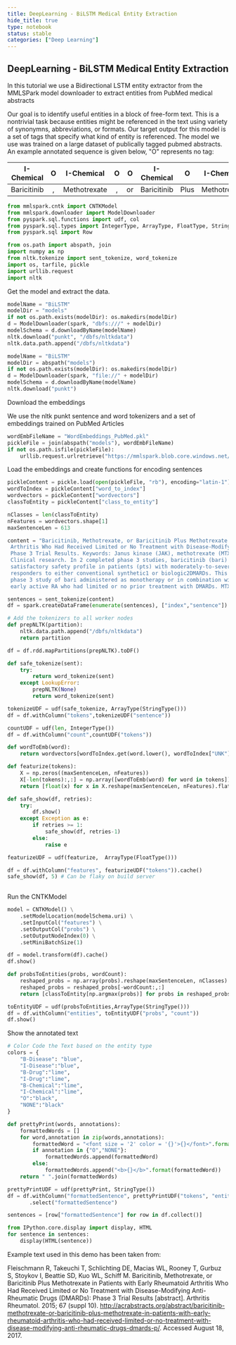 ```yaml
---
title: DeepLearning - BiLSTM Medical Entity Extraction
hide_title: true
type: notebook
status: stable
categories: ["Deep Learning"]
---
```


## DeepLearning - BiLSTM Medical Entity Extraction

In this tutorial we use a Bidirectional LSTM entity extractor from the MMLSPark
model downloader to extract entities from PubMed medical abstracts

Our goal is to identify useful entities in a block of free-form text.  This is a
nontrivial task because entities might be referenced in the text using variety of
synonymns, abbreviations, or formats. Our target output for this model is a set
of tags that specify what kind of entity is referenced. The model we use was
trained on a large dataset of publically tagged pubmed abstracts. An example
annotated sequence is given below, "O" represents no tag:

|I-Chemical | O   |I-Chemical  | O   | O   |I-Chemical | O   |I-Chemical  | O   | O      | O   | O   |I-Disease |I-Disease| O   | O    |
|:---:      |:---:|:---:       |:---:|:---:|:---:      |:---:|:---:       |:---:|:---:   |:---:|:---:|:---:     |:---:    |:---:|:---: |
|Baricitinib| ,   |Methotrexate| ,   | or  |Baricitinib|Plus |Methotrexate| in  |Patients|with |Early|Rheumatoid|Arthritis| Who |Had...|




```python
from mmlspark.cntk import CNTKModel
from mmlspark.downloader import ModelDownloader
from pyspark.sql.functions import udf, col
from pyspark.sql.types import IntegerType, ArrayType, FloatType, StringType
from pyspark.sql import Row

from os.path import abspath, join
import numpy as np
from nltk.tokenize import sent_tokenize, word_tokenize
import os, tarfile, pickle
import urllib.request
import nltk
```

Get the model and extract the data.


```python
modelName = "BiLSTM"
modelDir = "models"
if not os.path.exists(modelDir): os.makedirs(modelDir)
d = ModelDownloader(spark, "dbfs:///" + modelDir)
modelSchema = d.downloadByName(modelName)
nltk.download("punkt", "/dbfs/nltkdata")
nltk.data.path.append("/dbfs/nltkdata")
```


```python
modelName = "BiLSTM"
modelDir = abspath("models")
if not os.path.exists(modelDir): os.makedirs(modelDir)
d = ModelDownloader(spark, "file://" + modelDir)
modelSchema = d.downloadByName(modelName)
nltk.download("punkt")
```

Download the embeddings

We use the nltk punkt sentence and word tokenizers and a set of embeddings trained on PubMed Articles


```python
wordEmbFileName = "WordEmbeddings_PubMed.pkl"
pickleFile = join(abspath("models"), wordEmbFileName)
if not os.path.isfile(pickleFile):
    urllib.request.urlretrieve("https://mmlspark.blob.core.windows.net/datasets/" + wordEmbFileName, pickleFile)
```

Load the embeddings and create functions for encoding sentences


```python
pickleContent = pickle.load(open(pickleFile, "rb"), encoding="latin-1")
wordToIndex = pickleContent["word_to_index"]
wordvectors = pickleContent["wordvectors"]
classToEntity = pickleContent["class_to_entity"]

nClasses = len(classToEntity)
nFeatures = wordvectors.shape[1]
maxSentenceLen = 613
```


```python
content = "Baricitinib, Methotrexate, or Baricitinib Plus Methotrexate in Patients with Early Rheumatoid\
 Arthritis Who Had Received Limited or No Treatment with Disease-Modifying-Anti-Rheumatic-Drugs (DMARDs):\
 Phase 3 Trial Results. Keywords: Janus kinase (JAK), methotrexate (MTX) and rheumatoid arthritis (RA) and\
 Clinical research. In 2 completed phase 3 studies, baricitinib (bari) improved disease activity with a\
 satisfactory safety profile in patients (pts) with moderately-to-severely active RA who were inadequate\
 responders to either conventional synthetic1 or biologic2DMARDs. This abstract reports results from a\
 phase 3 study of bari administered as monotherapy or in combination with methotrexate (MTX) to pts with\
 early active RA who had limited or no prior treatment with DMARDs. MTX monotherapy was the active comparator."
```


```python
sentences = sent_tokenize(content)
df = spark.createDataFrame(enumerate(sentences), ["index","sentence"])
```


```python
# Add the tokenizers to all worker nodes
def prepNLTK(partition):
    nltk.data.path.append("/dbfs/nltkdata")
    return partition

df = df.rdd.mapPartitions(prepNLTK).toDF()
```


```python
def safe_tokenize(sent):
    try:
        return word_tokenize(sent)
    except LookupError:
        prepNLTK(None)
        return word_tokenize(sent)

tokenizeUDF = udf(safe_tokenize, ArrayType(StringType()))
df = df.withColumn("tokens",tokenizeUDF("sentence"))

countUDF = udf(len, IntegerType())
df = df.withColumn("count",countUDF("tokens"))

def wordToEmb(word):
    return wordvectors[wordToIndex.get(word.lower(), wordToIndex["UNK"])]

def featurize(tokens):
    X = np.zeros((maxSentenceLen, nFeatures))
    X[-len(tokens):,:] = np.array([wordToEmb(word) for word in tokens])
    return [float(x) for x in X.reshape(maxSentenceLen, nFeatures).flatten()]

def safe_show(df, retries):
    try:
        df.show()
    except Exception as e:
        if retries >= 1:
            safe_show(df, retries-1)
        else:
            raise e

featurizeUDF = udf(featurize,  ArrayType(FloatType()))

df = df.withColumn("features", featurizeUDF("tokens")).cache()
safe_show(df, 5) # Can be flaky on build server
    

```

Run the CNTKModel


```python
model = CNTKModel() \
    .setModelLocation(modelSchema.uri) \
    .setInputCol("features") \
    .setOutputCol("probs") \
    .setOutputNodeIndex(0) \
    .setMiniBatchSize(1)

df = model.transform(df).cache()
df.show()
```


```python
def probsToEntities(probs, wordCount):
    reshaped_probs = np.array(probs).reshape(maxSentenceLen, nClasses)
    reshaped_probs = reshaped_probs[-wordCount:,:]
    return [classToEntity[np.argmax(probs)] for probs in reshaped_probs]

toEntityUDF = udf(probsToEntities,ArrayType(StringType()))
df = df.withColumn("entities", toEntityUDF("probs", "count"))
df.show()
```

Show the annotated text


```python
# Color Code the Text based on the entity type
colors = {
    "B-Disease": "blue",
    "I-Disease":"blue",
    "B-Drug":"lime",
    "I-Drug":"lime",
    "B-Chemical":"lime",
    "I-Chemical":"lime",
    "O":"black",
    "NONE":"black"
}

def prettyPrint(words, annotations):
    formattedWords = []
    for word,annotation in zip(words,annotations):
        formattedWord = "<font size = '2' color = '{}'>{}</font>".format(colors[annotation], word)
        if annotation in {"O","NONE"}:
            formattedWords.append(formattedWord)
        else:
            formattedWords.append("<b>{}</b>".format(formattedWord))
    return " ".join(formattedWords)

prettyPrintUDF = udf(prettyPrint, StringType())
df = df.withColumn("formattedSentence", prettyPrintUDF("tokens", "entities")) \
       .select("formattedSentence")

sentences = [row["formattedSentence"] for row in df.collect()]
```


```python
from IPython.core.display import display, HTML
for sentence in sentences:
    display(HTML(sentence))
```

Example text used in this demo has been taken from:

Fleischmann R, Takeuchi T, Schlichting DE, Macias WL, Rooney T, Gurbuz S, Stoykov I,
Beattie SD, Kuo WL, Schiff M. Baricitinib, Methotrexate, or Baricitinib Plus Methotrexate
in Patients with Early Rheumatoid Arthritis Who Had Received Limited or No Treatment with
Disease-Modifying Anti-Rheumatic Drugs (DMARDs): Phase 3 Trial Results [abstract].
Arthritis Rheumatol. 2015; 67 (suppl 10).
http://acrabstracts.org/abstract/baricitinib-methotrexate-or-baricitinib-plus-methotrexate-in-patients-with-early-rheumatoid-arthritis-who-had-received-limited-or-no-treatment-with-disease-modifying-anti-rheumatic-drugs-dmards-p/.
Accessed August 18, 2017.
